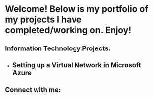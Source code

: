 <h1>Welcome! Below is my portfolio of my projects I have completed/working on. Enjoy!</h1>

<h2>Information Technology Projects:</h2>

- <b>Setting up a Virtual Network in Microsoft Azure</b>
  -


<h2> Connect with me:</h2>


